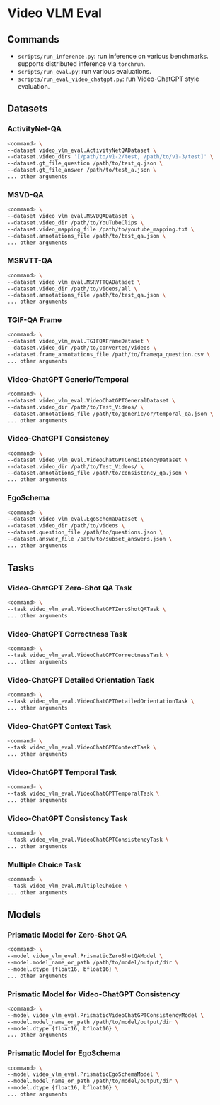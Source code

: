 # Video VLM Eval

## Commands

- `scripts/run_inference.py`: run inference on various benchmarks. supports distributed inference via `torchrun`.
- `scripts/run_eval.py`: run various evaluations.
- `scripts/run_eval_video_chatgpt.py`: run Video-ChatGPT style evaluation.

## Datasets

### ActivityNet-QA

```bash
<command> \
--dataset video_vlm_eval.ActivityNetQADataset \
--dataset.video_dirs '[/path/to/v1-2/test, /path/to/v1-3/test]' \
--dataset.gt_file_question /path/to/test_q.json \
--dataset.gt_file_answer /path/to/test_a.json \
... other arguments
```

### MSVD-QA

```bash
<command> \
--dataset video_vlm_eval.MSVDQADataset \
--dataset.video_dir /path/to/YouTubeClips \
--dataset.video_mapping_file /path/to/youtube_mapping.txt \
--dataset.annotations_file /path/to/test_qa.json \
... other arguments
```

### MSRVTT-QA

```bash
<command> \
--dataset video_vlm_eval.MSRVTTQADataset \
--dataset.video_dir /path/to/videos/all \
--dataset.annotations_file /path/to/test_qa.json \
... other arguments
```

### TGIF-QA Frame

```bash
<command> \
--dataset video_vlm_eval.TGIFQAFrameDataset \
--dataset.video_dir /path/to/converted/videos \
--dataset.frame_annotations_file /path/to/frameqa_question.csv \
... other arguments
```

### Video-ChatGPT Generic/Temporal

```bash
<command> \
--dataset video_vlm_eval.VideoChatGPTGeneralDataset \
--dataset.video_dir /path/to/Test_Videos/ \
--dataset.annotations_file /path/to/generic/or/temporal_qa.json \
... other arguments
```

### Video-ChatGPT Consistency

```bash
<command> \
--dataset video_vlm_eval.VideoChatGPTConsistencyDataset \
--dataset.video_dir /path/to/Test_Videos/ \
--dataset.annotations_file /path/to/consistency_qa.json \
... other arguments
```

### EgoSchema

```bash
<command> \
--dataset video_vlm_eval.EgoSchemaDataset \
--dataset.video_dir /path/to/videos \
--dataset.question_file /path/to/questions.json \
--dataset.answer_file /path/to/subset_answers.json \
... other arguments
```

## Tasks

### Video-ChatGPT Zero-Shot QA Task

```bash
<command> \
--task video_vlm_eval.VideoChatGPTZeroShotQATask \
... other arguments
```

### Video-ChatGPT Correctness Task

```bash
<command> \
--task video_vlm_eval.VideoChatGPTCorrectnessTask \
... other arguments
```

### Video-ChatGPT Detailed Orientation Task

```bash
<command> \
--task video_vlm_eval.VideoChatGPTDetailedOrientationTask \
... other arguments
```

### Video-ChatGPT Context Task

```bash
<command> \
--task video_vlm_eval.VideoChatGPTContextTask \
... other arguments
```

### Video-ChatGPT Temporal Task

```bash
<command> \
--task video_vlm_eval.VideoChatGPTTemporalTask \
... other arguments
```

### Video-ChatGPT Consistency Task

```bash
<command> \
--task video_vlm_eval.VideoChatGPTConsistencyTask \
... other arguments
```

### Multiple Choice Task

```bash
<command> \
--task video_vlm_eval.MultipleChoice \
... other arguments
```

## Models

### Prismatic Model for Zero-Shot QA

```bash
<command> \
--model video_vlm_eval.PrismaticZeroShotQAModel \
--model.model_name_or_path /path/to/model/output/dir \
--model.dtype {float16, bfloat16} \
... other arguments
```

### Prismatic Model for Video-ChatGPT Consistency

```bash
<command> \
--model video_vlm_eval.PrismaticVideoChatGPTConsistencyModel \
--model.model_name_or_path /path/to/model/output/dir \
--model.dtype {float16, bfloat16} \
... other arguments
```

### Prismatic Model for EgoSchema

```bash
<command> \
--model video_vlm_eval.PrismaticEgoSchemaModel \
--model.model_name_or_path /path/to/model/output/dir \
--model.dtype {float16, bfloat16} \
... other arguments
```
